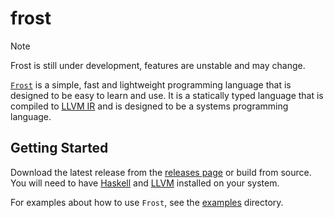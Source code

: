 # frost

> [!NOTE]
> Frost is still under development, features are unstable and may change.

[`Frost`](README.md) is a simple, fast and lightweight programming language that
is designed to be easy to learn and use. It is a statically typed language that
is compiled to [LLVM IR](https://llvm.org/docs/LangRef.html) and is designed to
be a systems programming language.

## Getting Started

Download the latest release from the [releases page](README.md) or build from
source. You will need to have [Haskell](https://www.haskell.org/) and
[LLVM](https://llvm.org/) installed on your system.

For examples about how to use `Frost`, see the [examples](examples) directory.
